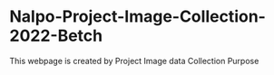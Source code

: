 # Nalpo-Project-Image-Collection-2022-Betch
This webpage is created by Project Image data Collection Purpose 
